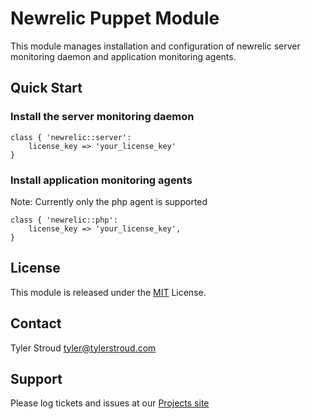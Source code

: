 Newrelic Puppet Module
======================
This module manages installation and configuration of newrelic server monitoring daemon and application monitoring
agents.

Quick Start
-----------

### Install the server monitoring daemon
```puppet
class { 'newrelic::server':
    license_key => 'your_license_key'
}
```

### Install application monitoring agents

Note: Currently only the php agent is supported

```puppet
class { 'newrelic::php':
    license_key => 'your_license_key',
}
```

License
-------
This module is released under the [MIT](http://opensource.org/licenses/MIT) License.

Contact
-------
Tyler Stroud <tyler@tylerstroud.com>


Support
-------

Please log tickets and issues at our [Projects site](http://github.com/puppet-newrelic.git)
